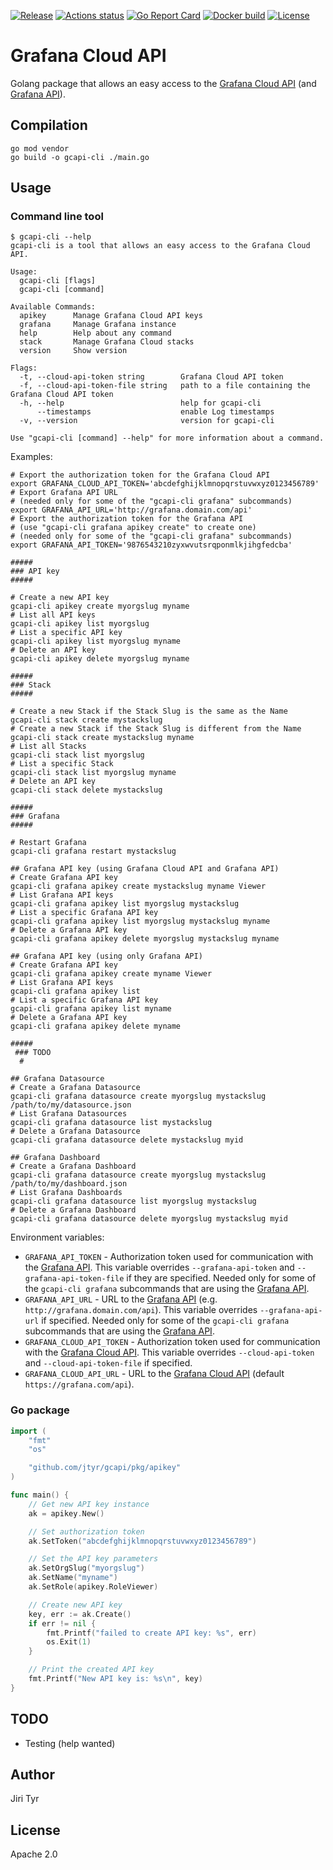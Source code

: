 [![Release](https://img.shields.io/github/release/jtyr/gcapi.svg)](https://github.com/jtyr/gcapi/releases)
[![Actions status](https://github.com/jtyr/gcapi/actions/workflows/go.yaml/badge.svg)](https://github.com/jtyr/gcapi/actions/workflows/go.yaml)
[![Go Report Card](https://goreportcard.com/badge/github.com/jtyr/gcapi)](https://goreportcard.com/report/github.com/jtyr/gcapi)
[![Docker build](https://img.shields.io/docker/cloud/build/jtyr/gcapi?label=Docker%20build&logo=docker)](https://hub.docker.com/repository/docker/jtyr/gcapi)
[![License](https://img.shields.io/github/license/jtyr/gcapi)](LICENSE)


Grafana Cloud API
=================

Golang package that allows an easy access to the [Grafana Cloud
API](https://grafana.com/docs/grafana-cloud/api/) (and [Grafana
API](https://grafana.com/docs/grafana/latest/http_api/)).


Compilation
-----------

```shell
go mod vendor
go build -o gcapi-cli ./main.go
```


Usage
-----

### Command line tool

```
$ gcapi-cli --help
gcapi-cli is a tool that allows an easy access to the Grafana Cloud API.

Usage:
  gcapi-cli [flags]
  gcapi-cli [command]

Available Commands:
  apikey      Manage Grafana Cloud API keys
  grafana     Manage Grafana instance
  help        Help about any command
  stack       Manage Grafana Cloud stacks
  version     Show version

Flags:
  -t, --cloud-api-token string        Grafana Cloud API token
  -f, --cloud-api-token-file string   path to a file containing the Grafana Cloud API token
  -h, --help                          help for gcapi-cli
      --timestamps                    enable Log timestamps
  -v, --version                       version for gcapi-cli

Use "gcapi-cli [command] --help" for more information about a command.
```

Examples:

```shell
# Export the authorization token for the Grafana Cloud API
export GRAFANA_CLOUD_API_TOKEN='abcdefghijklmnopqrstuvwxyz0123456789'
# Export Grafana API URL
# (needed only for some of the "gcapi-cli grafana" subcommands)
export GRAFANA_API_URL='http://grafana.domain.com/api'
# Export the authorization token for the Grafana API
# (use "gcapi-cli grafana apikey create" to create one)
# (needed only for some of the "gcapi-cli grafana" subcommands)
export GRAFANA_API_TOKEN='9876543210zyxwvutsrqponmlkjihgfedcba'

#####
### API key
#####

# Create a new API key
gcapi-cli apikey create myorgslug myname
# List all API keys
gcapi-cli apikey list myorgslug
# List a specific API key
gcapi-cli apikey list myorgslug myname
# Delete an API key
gcapi-cli apikey delete myorgslug myname

#####
### Stack
#####

# Create a new Stack if the Stack Slug is the same as the Name
gcapi-cli stack create mystackslug
# Create a new Stack if the Stack Slug is different from the Name
gcapi-cli stack create mystackslug myname
# List all Stacks
gcapi-cli stack list myorgslug
# List a specific Stack
gcapi-cli stack list myorgslug myname
# Delete an API key
gcapi-cli stack delete mystackslug

#####
### Grafana
#####

# Restart Grafana
gcapi-cli grafana restart mystackslug

## Grafana API key (using Grafana Cloud API and Grafana API)
# Create Grafana API key
gcapi-cli grafana apikey create mystackslug myname Viewer
# List Grafana API keys
gcapi-cli grafana apikey list myorgslug mystackslug
# List a specific Grafana API key
gcapi-cli grafana apikey list myorgslug mystackslug myname
# Delete a Grafana API key
gcapi-cli grafana apikey delete myorgslug mystackslug myname

## Grafana API key (using only Grafana API)
# Create Grafana API key
gcapi-cli grafana apikey create myname Viewer
# List Grafana API keys
gcapi-cli grafana apikey list
# List a specific Grafana API key
gcapi-cli grafana apikey list myname
# Delete a Grafana API key
gcapi-cli grafana apikey delete myname

#####
 ### TODO
  #

## Grafana Datasource
# Create a Grafana Datasource
gcapi-cli grafana datasource create myorgslug mystackslug /path/to/my/datasource.json
# List Grafana Datasources
gcapi-cli grafana datasource list mystackslug
# Delete a Grafana Datasource
gcapi-cli grafana datasource delete mystackslug myid

## Grafana Dashboard
# Create a Grafana Dashboard
gcapi-cli grafana datasource create myorgslug mystackslug /path/to/my/dashboard.json
# List Grafana Dashboards
gcapi-cli grafana datasource list myorgslug mystackslug
# Delete a Grafana Dashboard
gcapi-cli grafana datasource delete myorgslug mystackslug myid
```

Environment variables:

- `GRAFANA_API_TOKEN` - Authorization token used for communication with the
     [Grafana API](https://grafana.com/docs/grafana/latest/http_api/). This
     variable overrides `--grafana-api-token` and `--grafana-api-token-file` if
     they are specified. Needed only for some of the `gcapi-cli grafana`
     subcommands that are using the [Grafana
     API](https://grafana.com/docs/grafana/latest/http_api/).
- `GRAFANA_API_URL` - URL to the [Grafana
     API](https://grafana.com/docs/grafana/latest/http_api/) (e.g.
     `http://grafana.domain.com/api`). This variable overrides
     `--grafana-api-url` if specified. Needed only for some of the `gcapi-cli
     grafana` subcommands that are using the [Grafana
     API](https://grafana.com/docs/grafana/latest/http_api/).
- `GRAFANA_CLOUD_API_TOKEN` - Authorization token used for communication with
     the [Grafana Cloud API](https://grafana.com/docs/grafana-cloud/api/). This
     variable overrides `--cloud-api-token` and `--cloud-api-token-file` if
     specified.
- `GRAFANA_CLOUD_API_URL` - URL to the [Grafana Cloud
     API](https://grafana.com/docs/grafana-cloud/api/) (default
     `https://grafana.com/api`).


### Go package

```go
import (
	"fmt"
	"os"

	"github.com/jtyr/gcapi/pkg/apikey"
)

func main() {
	// Get new API key instance
	ak = apikey.New()

	// Set authorization token
	ak.SetToken("abcdefghijklmnopqrstuvwxyz0123456789")

	// Set the API key parameters
	ak.SetOrgSlug("myorgslug")
	ak.SetName("myname")
	ak.SetRole(apikey.RoleViewer)

	// Create new API key
	key, err := ak.Create()
	if err != nil {
		fmt.Printf("failed to create API key: %s", err)
		os.Exit(1)
	}

	// Print the created API key
	fmt.Printf("New API key is: %s\n", key)
}
```


TODO
----

- Testing (help wanted)


Author
------

Jiri Tyr


License
-------

Apache 2.0
